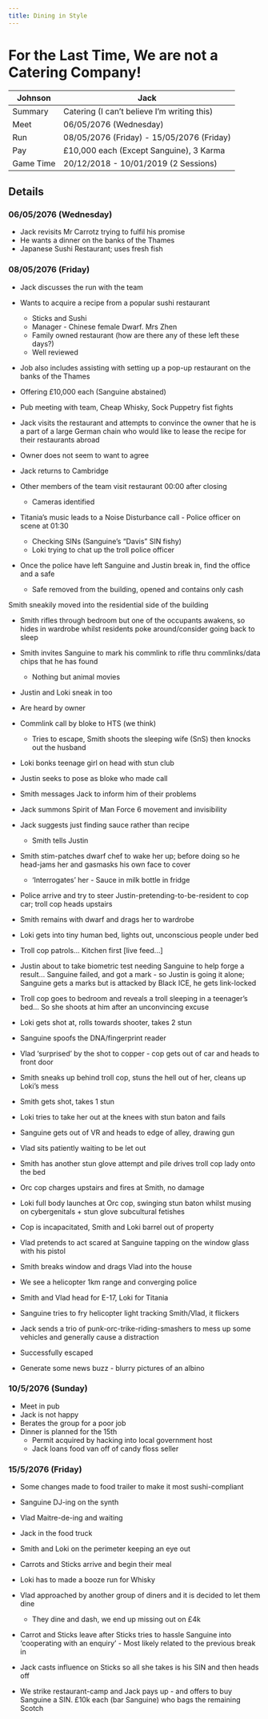 ```yaml
---
title: Dining in Style
---
```


# For the Last Time, We are not a Catering Company!

| Johnson   | Jack                                        |
| --------- | ------------------------------------------- |
| Summary   | Catering (I can’t believe I’m writing this) |
| Meet      | 06/05/2076 (Wednesday)                      |
| Run       | 08/05/2076 (Friday) - 15/05/2076 (Friday)   |
| Pay       | £10,000 each (Except Sanguine), 3 Karma     |
| Game Time | 20/12/2018 - 10/01/2019 (2 Sessions)        |

## Details  

### 06/05/2076 (Wednesday)

- Jack revisits Mr Carrotz trying to fulfil his promise
- He wants a dinner on the banks of the Thames
- Japanese Sushi Restaurant; uses fresh fish

### 08/05/2076 (Friday)

- Jack discusses the run with the team
- Wants to acquire a recipe from a popular sushi restaurant
	- Sticks and Sushi
	- Manager - Chinese female Dwarf. Mrs Zhen
	- Family owned restaurant (how are there any of these left these days?)
	- Well reviewed
- Job also includes assisting with setting up a pop-up restaurant on the banks of the Thames
- Offering £10,000 each (Sanguine abstained)

- Pub meeting with team, Cheap Whisky, Sock Puppetry fist fights

- Jack visits the restaurant and attempts to convince the owner that he is a part of a large German chain who would like to lease the recipe for their restaurants abroad
- Owner does not seem to want to agree
- Jack returns to Cambridge

- Other members of the team visit restaurant 00:00 after closing
	- Cameras identified
- Titania’s music leads to a Noise Disturbance call  - Police officer on scene at 01:30
	- Checking SINs (Sanguine’s “Davis” SIN fishy)
	- Loki trying to chat up the troll police officer

- Once the police have left Sanguine and Justin break in, find the office and a safe
	- Safe removed from the building, opened and contains only cash

Smith sneakily moved into the residential side of the building
- Smith rifles through bedroom but one of the occupants awakens, so hides in wardrobe whilst residents poke around/consider going back to sleep
- Smith invites Sanguine to mark his commlink to rifle thru commlinks/data chips that he has found
	- Nothing but animal movies
- Justin and Loki sneak in too
- Are heard by owner
- Commlink call by bloke to HTS (we think)
	- Tries to escape, Smith shoots the sleeping wife (SnS) then knocks out the husband
- Loki bonks teenage girl on head with stun club
- Justin seeks to pose as bloke who made call
- Smith messages Jack to inform him of their problems

- Jack summons Spirit of Man Force 6 movement and invisibility
- Jack suggests just finding sauce rather than recipe
	- Smith tells Justin

- Smith stim-patches dwarf chef to wake her up; before doing so he head-jams her and gasmasks his own face to cover
	- ‘Interrogates’ her - Sauce in milk bottle in fridge

- Police arrive and try to steer Justin-pretending-to-be-resident to cop car; troll cop heads upstairs
- Smith remains with dwarf and drags her to wardrobe
- Loki gets into tiny human bed, lights out, unconscious people under bed
- Troll cop patrols... Kitchen first [live feed...]
- Justin about to take biometric test needing Sanguine to help forge a result... Sanguine failed, and got a mark - so Justin is going it alone; Sanguine gets a marks but is attacked by Black ICE, he gets link-locked
- Troll cop goes to bedroom and reveals a troll sleeping in a teenager’s bed... So she shoots at him after an unconvincing excuse

- Loki gets shot at, rolls towards shooter, takes 2 stun
- Sanguine spoofs the DNA/fingerprint reader
- Vlad ‘surprised’ by the shot to copper - cop gets out of car and heads to front door
- Smith sneaks up behind troll cop, stuns the hell out of her, cleans up Loki’s mess
- Smith gets shot, takes 1 stun
- Loki tries to take her out at the knees with stun baton and fails
- Sanguine gets out of VR and heads to edge of alley, drawing gun
- Vlad sits patiently waiting to be let out
- Smith has another stun glove attempt and pile drives troll cop lady onto the bed

- Orc cop charges upstairs and fires at Smith, no damage
- Loki full body launches at Orc cop, swinging stun baton whilst musing on cybergenitals + stun glove subcultural fetishes
- Cop is incapacitated, Smith and Loki barrel out of property
- Vlad pretends to act scared at Sanguine tapping on the window glass with his pistol
- Smith breaks window and drags Vlad into the house

- We see a helicopter 1km range and converging police
- Smith and Vlad head for E-17, Loki for Titania
- Sanguine tries to fry helicopter light tracking Smith/Vlad, it flickers
- Jack sends a trio of punk-orc-trike-riding-smashers to mess up some vehicles and generally cause a distraction
- Successfully escaped

- Generate some news buzz - blurry pictures of an albino

### 10/5/2076 (Sunday)

- Meet in pub
- Jack is not happy
- Berates the group for a poor job
- Dinner is planned for the 15th
	- Permit acquired by hacking into local government host
	- Jack loans food van off of candy floss seller

### 15/5/2076 (Friday)

- Some changes made to food trailer to make it most sushi-compliant
- Sanguine DJ-ing on the synth
- Vlad Maitre-de-ing and waiting
- Jack in the food truck
- Smith and Loki on the perimeter keeping an eye out

- Carrots and Sticks arrive and begin their meal
- Loki has to made a booze run for Whisky

- Vlad approached by another group of diners and it is decided to let them dine
	- They dine and dash, we end up missing out on £4k

- Carrot and Sticks leave after Sticks tries to hassle Sanguine into ‘cooperating with an enquiry’ - Most likely related to the previous break in
- Jack casts influence on Sticks so all she takes is his SIN and then heads off

- We strike restaurant-camp and Jack pays up - and offers to buy Sanguine a SIN. £10k each (bar Sanguine) who bags the remaining Scotch

